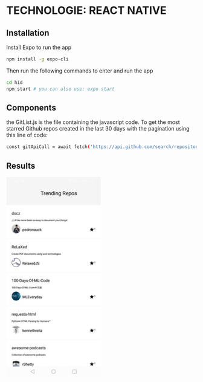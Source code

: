 # TECHNOLOGIE: REACT NATIVE
## Installation
Install Expo to run the app
```bash
npm install -g expo-cli
```
Then run the following commands to enter and run the app
```bash
cd hid
npm start # you can also use: expo start
```
## Components
the GitList.js is the file containing the javascript code.
To get the most starred Github repos created in the last 30 days with the pagination using this line of code:
```bash
const gitApiCall = await fetch('https://api.github.com/search/repositories?q=created:%3E2017-10-22&sort=stars&order=desc&page='+this.state.page);
```
## Results
<p align="left">
  <img src="result.jpg" width="250">
</p>



